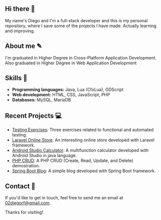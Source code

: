 ## Hi there 👋

My name's Diego and I'm a full-stack developer and this is my personal repository, where I save some of the projects I have made. Actually learning and improving.

## About me ✎

I'm graduated in Higher Degree in Cross-Platform Application Development.
Also graduated in Higher Degree in Web Application Development

## Skills 🔧

- **Programming languages:** Java, Lua (CfxLua), GDScript
- **Web development:** HTML, CSS, JavaScript, PHP
- **Databases:** MySQL, MariaDB

## Recent Projects 💻

- [Testing Exercises](https://github.com/DiegR02/TestingEjercicios/tree/main): Three exercises related to functional and automated testing.
- [Laravel Online Store](https://github.com/DiegR02/LaravelPHP_OnlineStor): An interesting online store developed with Laravel framework.
- [Android Studio Calculator](https://github.com/DiegR02/JavaAndroidStudio_Calculator): A multifunction calculator developed with Android Studio in java language.
- [PHP CRUD](https://github.com/DiegR02/PHP_CRUD): A PHP CRUD (Create, Read, Update, and Delete) demostration.
- [Spring Boot Blog](https://github.com/DiegR02/JavaSpring_Blog): A simple blog developed with Spring Boot framework.

## Contact 📱

If you'd like to get in touch, feel free to send me an email at [02diegorf@gmail.com](mailto:02diegorf@gmail.com).

Thanks for visiting!

